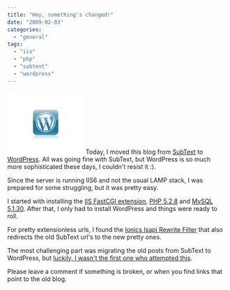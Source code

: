 ```yaml
---
title: "Hey, something's changed!"
date: "2009-02-03"
categories: 
  - "general"
tags: 
  - "iis"
  - "php"
  - "subtext"
  - "wordpress"
---
```


![](./images/smbutton-blue-bg.png) Today, I moved this blog from [SubText](http://subtextproject.com/) to [WordPress](http://wordpress.org/). All was going fine with SubText, but WordPress is so much more sophisticated these days, I couldn't resist it :).

Since the server is running IIS6 and not the usual LAMP stack, I was prepared for some struggling, but it was pretty easy.

I started with installing the [IIS FastCGI extension](http://www.microsoft.com/DownLoads/details.aspx?FamilyID=2d481579-9a7c-4632-b6e6-dee9097f9dc5&displaylang=en), [PHP 5.2.8](http://www.php.net/) and [MySQL 5.1.30](http://www.mysql.com/). After that, I only had to install WordPress and things were ready to roll.

For pretty extensionless urls, I found the [Ionics Isapi Rewrite Filter](http://www.codeplex.com/IIRF) that also redirects the old SubText url's to the new pretty ones.

The most challenging part was migrating the old posts from SubText to WordPress, but [luckily, I wasn't the first one who attempted this](http://blog.digitaltinder.net/2008/12/exporting-blogml-from-subtext-21-and-importing-blogml-into-wordpress-27/).

Please leave a comment if something is broken, or when you find links that point to the old blog.
